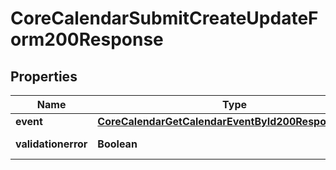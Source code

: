 

# CoreCalendarSubmitCreateUpdateForm200Response


## Properties

| Name | Type | Description | Notes |
|------------ | ------------- | ------------- | -------------|
|**event** | [**CoreCalendarGetCalendarEventById200ResponseEvent**](CoreCalendarGetCalendarEventById200ResponseEvent.md) |  |  [optional] |
|**validationerror** | **Boolean** | Invalid form data |  [optional] |




